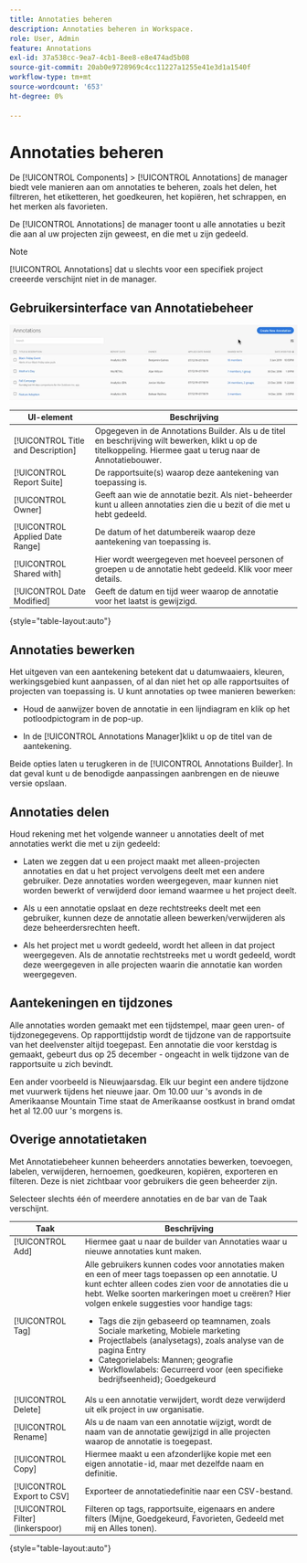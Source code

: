 ```yaml
---
title: Annotaties beheren
description: Annotaties beheren in Workspace.
role: User, Admin
feature: Annotations
exl-id: 37a538cc-9ea7-4cb1-8ee8-e8e474ad5b08
source-git-commit: 20ab0e9728969c4cc11227a1255e41e3d1a1540f
workflow-type: tm+mt
source-wordcount: '653'
ht-degree: 0%

---
```


# Annotaties beheren

De [!UICONTROL Components] > [!UICONTROL Annotations] de manager biedt vele manieren aan om annotaties te beheren, zoals het delen, het filtreren, het etiketteren, het goedkeuren, het kopiëren, het schrappen, en het merken als favorieten.

De [!UICONTROL Annotations] de manager toont u alle annotaties u bezit die aan al uw projecten zijn geweest, en die met u zijn gedeeld.

>[!NOTE]
>
>[!UICONTROL Annotations] dat u slechts voor een specifiek project creeerde verschijnt niet in de manager.

## Gebruikersinterface van Annotatiebeheer

![](assets/annotation-mgr.png)

| UI-element | Beschrijving |
| --- | --- | 
| [!UICONTROL Title and Description] | Opgegeven in de Annotations Builder. Als u de titel en beschrijving wilt bewerken, klikt u op de titelkoppeling. Hiermee gaat u terug naar de Annotatiebouwer. |
| [!UICONTROL Report Suite] | De rapportsuite(s) waarop deze aantekening van toepassing is. |
| [!UICONTROL Owner] | Geeft aan wie de annotatie bezit. Als niet-beheerder kunt u alleen annotaties zien die u bezit of die met u hebt gedeeld. |
| [!UICONTROL Applied Date Range] | De datum of het datumbereik waarop deze aantekening van toepassing is. |
| [!UICONTROL Shared with] | Hier wordt weergegeven met hoeveel personen of groepen u de annotatie hebt gedeeld. Klik voor meer details. |
| [!UICONTROL Date Modified] | Geeft de datum en tijd weer waarop de annotatie voor het laatst is gewijzigd. |

{style=&quot;table-layout:auto&quot;}

## Annotaties bewerken

Het uitgeven van een aantekening betekent dat u datumwaaiers, kleuren, werkingsgebied kunt aanpassen, of al dan niet het op alle rapportsuites of projecten van toepassing is. U kunt annotaties op twee manieren bewerken:

* Houd de aanwijzer boven de annotatie in een lijndiagram en klik op het potloodpictogram in de pop-up.

* In de [!UICONTROL Annotations Manager]klikt u op de titel van de aantekening.

Beide opties laten u terugkeren in de [!UICONTROL Annotations Builder]. In dat geval kunt u de benodigde aanpassingen aanbrengen en de nieuwe versie opslaan.

## Annotaties delen

Houd rekening met het volgende wanneer u annotaties deelt of met annotaties werkt die met u zijn gedeeld:

* Laten we zeggen dat u een project maakt met alleen-projecten annotaties en dat u het project vervolgens deelt met een andere gebruiker. Deze annotaties worden weergegeven, maar kunnen niet worden bewerkt of verwijderd door iemand waarmee u het project deelt.

* Als u een annotatie opslaat en deze rechtstreeks deelt met een gebruiker, kunnen deze de annotatie alleen bewerken/verwijderen als deze beheerdersrechten heeft.

* Als het project met u wordt gedeeld, wordt het alleen in dat project weergegeven. Als de annotatie rechtstreeks met u wordt gedeeld, wordt deze weergegeven in alle projecten waarin die annotatie kan worden weergegeven.

## Aantekeningen en tijdzones

Alle annotaties worden gemaakt met een tijdstempel, maar geen uren- of tijdzonegegevens. Op rapporttijdstip wordt de tijdzone van de rapportsuite van het deelvenster altijd toegepast. Een annotatie die voor kerstdag is gemaakt, gebeurt dus op 25 december - ongeacht in welk tijdzone van de rapportsuite u zich bevindt.

Een ander voorbeeld is Nieuwjaarsdag. Elk uur begint een andere tijdzone met vuurwerk tijdens het nieuwe jaar. Om 10.00 uur &#39;s avonds in de Amerikaanse Mountain Time staat de Amerikaanse oostkust in brand omdat het al 12.00 uur &#39;s morgens is.

## Overige annotatietaken

Met Annotatiebeheer kunnen beheerders annotaties bewerken, toevoegen, labelen, verwijderen, hernoemen, goedkeuren, kopiëren, exporteren en filteren. Deze is niet zichtbaar voor gebruikers die geen beheerder zijn.

Selecteer slechts één of meerdere annotaties en de bar van de Taak verschijnt.

| Taak | Beschrijving |
| --- | --- |
| [!UICONTROL Add] | Hiermee gaat u naar de builder van Annotaties waar u nieuwe annotaties kunt maken. |
| [!UICONTROL Tag] | Alle gebruikers kunnen codes voor annotaties maken en een of meer tags toepassen op een annotatie. U kunt echter alleen codes zien voor de annotaties die u hebt. Welke soorten markeringen moet u creëren? Hier volgen enkele suggesties voor handige tags:<ul><li>Tags die zijn gebaseerd op teamnamen, zoals Sociale marketing, Mobiele marketing</li><li>Projectlabels (analysetags), zoals analyse van de pagina Entry</li><li>Categorielabels: Mannen; geografie</li><li>Workflowlabels: Gecurreerd voor (een specifieke bedrijfseenheid); Goedgekeurd</li></ul> |
| [!UICONTROL Delete] | Als u een annotatie verwijdert, wordt deze verwijderd uit elk project in uw organisatie. |
| [!UICONTROL Rename] | Als u de naam van een annotatie wijzigt, wordt de naam van de annotatie gewijzigd in alle projecten waarop de annotatie is toegepast. |
| [!UICONTROL Copy] | Hiermee maakt u een afzonderlijke kopie met een eigen annotatie-id, maar met dezelfde naam en definitie. |
| [!UICONTROL Export to CSV] | Exporteer de annotatiedefinitie naar een CSV-bestand. |
| [!UICONTROL Filter] (linkerspoor) | Filteren op tags, rapportsuite, eigenaars en andere filters (Mijne, Goedgekeurd, Favorieten, Gedeeld met mij en Alles tonen). |

{style=&quot;table-layout:auto&quot;}
